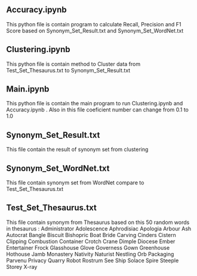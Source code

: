 ## Accuracy.ipynb
This python file is contain program to calculate Recall, Precision and F1 Score based on Synonym_Set_Result.txt and Synonym_Set_WordNet.txt

## Clustering.ipynb
This python file is contain method to Cluster data from Test_Set_Thesaurus.txt to Synonym_Set_Result.txt

## Main.ipynb
This python file is contain the main program to run Clustering.ipynb and Accuracy.ipynb . Also in this file coeficient number can change from 0.1 to 1.0

## Synonym_Set_Result.txt
This file contain the result of synonym set from clustering

## Synonym_Set_WordNet.txt
This file contain synonym set from WordNet compare to Test_Set_Thesaurus.txt

## Test_Set_Thesaurus.txt
This file contain synonym from Thesaurus based on this 50 random words in thesaurus :
Administrator
Adolescence
Aphrodisiac
Apologia
Arbour
Ash
Autocrat
Bangle
Biscuit
Bishopric
Boat
Bride
Carving
Cinders
Cistern
Clipping
Combustion
Container
Crotch
Crane
Dimple
Diocese
Ember
Entertainer
Frock
Glasshouse
Glove
Governess
Gown
Greenhouse
Hothouse
Jamb
Monastery
Nativity
Naturist
Nestling
Orb
Packaging
Parvenu
Privacy
Quarry
Robot
Rostrum
See
Ship
Solace
Spire
Steeple
Storey
X-ray
